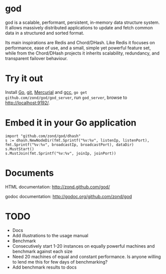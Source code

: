 god
===

god is a scalable, performant, persistent, in-memory data structure system. It allows massively distributed applications to update and fetch common data in a structured and sorted format.

Its main inspirations are Redis and Chord/DHash. Like Redis it focuses on performance, ease of use, and a small, simple yet powerful feature set, while from the Chord/DHash projects it inherits scalability, redundancy, and transparent failover behaviour.

# Try it out

Install <a href="http://golang.org/doc/install">Go</a>, <a href="http://git-scm.com/downloads">git</a>, <a href="http://mercurial.selenic.com/wiki/Download">Mercurial</a> and <a href="http://gcc.gnu.org/install/">gcc</a>, <code>go get github.com/zond/god/god_server</code>, run <code>god_server</code>, browse to <a href="http://localhost:9192/">http://localhost:9192/</a>.

# Embed it in your Go application

```
import "github.com/zond/god/dhash"
s := dhash.NewNodeDir(fmt.Sprintf("%v:%v", listenIp, listenPort), fmt.Sprintf("%v:%v", broadcastIp, broadcastPort), dataDir)
s.MustStart()
s.MustJoin(fmt.Sprintf("%v:%v", joinIp, joinPort))
```

# Documents

HTML documentation: http://zond.github.com/god/

godoc documentation: http://godoc.org/github.com/zond/god

# TODO

* Docs
 * Add illustrations to the usage manual
* Benchmark
 * Consecutively start 1-20 instances on equally powerful machines and benchmark against each size
  * Need 20 machines of equal and constant performance. Is anyone willing to lend me this for few days of benchmarking?
 * Add benchmark results to docs
